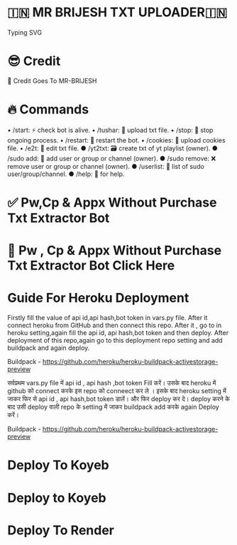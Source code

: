 
# 🇮🇳 MR BRIJESH TXT UPLOADER🇮🇳
Typing SVG

# 😎 Credit
🥳 Credit Goes To MR-BRIJESH

# 🔥 Commands
• /start: ⚡ check bot is alive.
• /tushar: 📁 upload txt file.
• /stop: 🛑 stop ongoing process.
• /restart: 🔮 restart the bot.
• /cookies: 🍪 upload cookies file.
• /e2t: 📝 edit txt file.
● /yt2txt: 🗃️ create txt of yt playlist (owner).
● /sudo add: 🎊 add user or group or channel (owner).
● /sudo remove: ❌ remove user or group or channel (owner).
● /userlist: 📜 list of sudo user/group/channel.
● /help: 🎉 for help.
# ✅ Pw,Cp & Appx Without Purchase Txt Extractor Bot
# 🥳 Pw , Cp & Appx Without Purchase Txt Extractor Bot Click Here

# Guide For Heroku Deployment
Firstly fill the value of api id,api hash,bot token in vars.py file. After it connect heroku from GitHub and then connect this repo. After it , go to in heroku setting,again fill the api id, api hash,bot token and then deploy. After deployment of this repo,again go to this deployment repo setting and add buildpack and again deploy.

Buildpack - https://github.com/heroku/heroku-buildpack-activestorage-preview

सर्वप्रथम vars.py file में api id , api hash ,bot token Fill करें। उसके बाद heroku में github को connect करके इस repo को conneect कर ले । इसके बाद heroku setting में जाकर फिर से api id , api hash,bot token डालें। और फिर deploy कर दे। deploy करने के बाद उसी deploy वाली repo के setting में जाकर buildpack add करके again Deploy करें।

Buildpack - https://github.com/heroku/heroku-buildpack-activestorage-preview

# Deploy To Koyeb
# Deploy to Koyeb

# Deploy To Render
